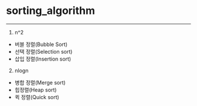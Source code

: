 # sorting_algorithm
---
1. n^2
 - 버블 정렬(Bubble Sort)
 - 선택 정렬(Selection sort)
 - 삽입 정렬(Insertion sort)
2. nlogn
 - 병합 정렬(Merge sort)
 - 힙정렬(Heap sort)
 - 퀵 정렬(Quick sort)
